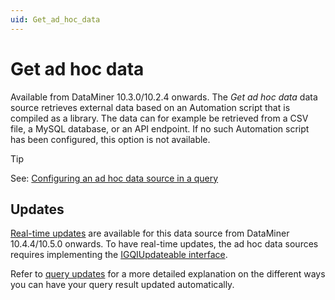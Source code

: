 ```yaml
---
uid: Get_ad_hoc_data
---
```


# Get ad hoc data

Available from DataMiner 10.3.0/10.2.4 onwards. The *Get ad hoc data* data source retrieves external data based on an Automation script that is compiled as a library. The data can for example be retrieved from a CSV file, a MySQL database, or an API endpoint. If no such Automation script has been configured, this option is not available.

> [!TIP]
> See: [Configuring an ad hoc data source in a query](xref:Configuring_an_ad_hoc_data_source_in_a_query)

## Updates

[Real-time updates](xref:Query_updates) are available for this data source from DataMiner 10.4.4/10.5.0 onwards<!-- RN 38643 -->. To have real-time updates, the ad hoc data sources requires implementing the [IGQIUpdateable interface](xref:GQI_IGQIUpdateable).

Refer to [query updates](xref:Query_updates#query-update-support) for a more detailed explanation on the different ways you can have your query result updated automatically.
